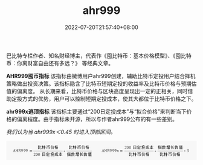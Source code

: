 ﻿---
weight: 
title: "ahr999"
description: "巴比特专栏作者、知名财经博主，代表作《囤比特币：基本价格模型》、《囤比特币：你离财富自由还有多远？》等经典文章"
date: 2022-07-20T21:57:40+08:00
lastmod: 2022-07-20T16:45:40+08:00
draft: false
authors: ["xixi1127"]
featuredImage: "ahr999.png"
link: "https://www.qkl123.com/data/ahr999/btc"
tags: ["微博","ahr999"]
categories: ["navigation"]
navigation: ["微博"]
lightgallery: true
toc: true
pinned: false
recommend: false
recommend1: false
---
巴比特专栏作者、知名财经博主，代表作《囤比特币：基本价格模型》、《囤比特币：你离财富自由还有多远？》
等经典文章。

**AHR999囤币指标**
该指标由微博用户ahr999创建，辅助比特币定投用户结合择机策略做出投资决策。该指标隐含了比特币短期定投的收益率及比特币价格与预期估值的偏离度。 从长期来看，比特币价格与区块高度呈现出一定的正相关，同时借助定投方式的优势，用户可以控制短期定投成本，使其大都位于比特币价格之下。

**ahr999x逃顶指标**
该指标主要通过“200日定投成本”与“拟合价格”来判断当下价格的偏离程度。由于指标未开源，所以与作者ahr999公布的有一些差别。

*我们认为当 ahr999x＜0.45 时进入顶部区间。*



![image-20220720194149556](image-20220720194149556.png)